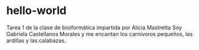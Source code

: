 # hello-world
Tarea 1 de la clase de bioiformática impartida por Alicia Mastretta
Soy Gabriela Castellanos Morales y me encantan los carnívoros pequeños, las ardillas y las calabazas.
